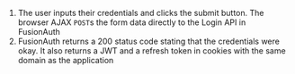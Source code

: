 1. The user inputs their credentials and clicks the submit button. The browser AJAX `POST`s the form data directly to the Login API in FusionAuth
1. FusionAuth returns a 200 status code stating that the credentials were okay. It also returns a JWT and a refresh token in cookies with the same domain as the application